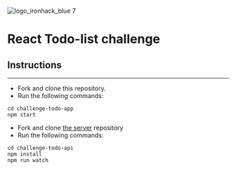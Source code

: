 ![logo_ironhack_blue 7](https://user-images.githubusercontent.com/23629340/40541063-a07a0a8a-601a-11e8-91b5-2f13e4e6b441.png)

# React Todo-list challenge

## Instructions
---

- Fork and clone this repository.
- Run the following commands:
```
cd challenge-todo-app
npm start
```

- Fork and clone [the server](https://github.com/meta103/challenge-todo-api) repository
- Run the following commands:
```
cd challenge-todo-api
npm install
npm run watch
```
